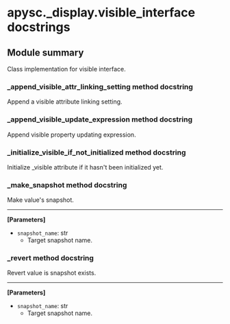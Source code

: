 # apysc._display.visible_interface docstrings

## Module summary

Class implementation for visible interface.

### _append_visible_attr_linking_setting method docstring

Append a visible attribute linking setting.

### _append_visible_update_expression method docstring

Append visible property updating expression.

### _initialize_visible_if_not_initialized method docstring

Initialize _visible attribute if it hasn't been initialized yet.

### _make_snapshot method docstring

Make value's snapshot.<hr>

**[Parameters]**

- `snapshot_name`: str
  - Target snapshot name.

### _revert method docstring

Revert value is snapshot exists.<hr>

**[Parameters]**

- `snapshot_name`: str
  - Target snapshot name.